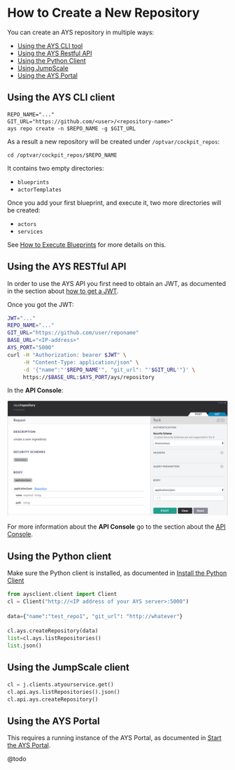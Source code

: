 # How to Create a New Repository

You can create an AYS repository in multiple ways:

- [Using the AYS CLI tool](#cli)
- [Using the AYS Restful API](#rest)
- [Using the Python Client](#python)
- [Using JumpScale](#jumpscale)
- [Using the AYS Portal](#portal)


<a id="cli"></a>
## Using the AYS CLI client

```
REPO_NAME="..."
GIT_URL="https://github.com/<user>/<repository-name>"
ays repo create -n $REPO_NAME -g $GIT_URL
```

As a result a new repository will be created under `/optvar/cockpit_repos`:
```
cd /optvar/cockpit_repos/$REPO_NAME
```

It contains two empty directories:
- `blueprints`
- `actorTemplates`

Once you add your first blueprint, and execute it, two more directories will be created:

- `actors`
- `services`

See [How to Execute Blueprints](../Execute_blueprint/Execute_blueprint.md) for more details on this.

<a id="rest"></a>
## Using the AYS RESTful API

In order to use the AYS API you first need to obtain an JWT, as documented in the section about [how to get a JWT](../Get_JWT/Get_JWT.md).

Once you got the JWT:

```bash
JWT="..."
REPO_NAME="..."
GIT_URL="https://github.com/user/reponame"
BASE_URL="<IP-address>"
AYS_PORT="5000"
curl -H "Authorization: bearer $JWT" \
     -H "Content-Type: application/json" \
     -d '{"name":"'$REPO_NAME'", "git_url": "'$GIT_URL'"}' \
     https://$BASE_URL:$AYS_PORT/ays/repository
```

In the **API Console**:

![](create-repository.png)

For more information about the **API Console** go to the section about the [API Console](../../API_Console/API_Console.md).


<a id="python"></a>
## Using the Python client

Make sure the Python client is installed, as documented in [Install the Python Client](../../gettingstarted/python.md)

```python
from aysclient.client import Client
cl = Client("http://<IP address of your AYS server>:5000")

data={"name":"test_repo1", "git_url": "http://whatever"}

cl.ays.createRepository(data)
list=cl.ays.listRepositories()
list.json()
```

<a id="jumpscale"></a>
## Using the JumpScale client

```python
cl = j.clients.atyourservice.get()
cl.api.ays.listRepositories().json()
cl.api.ays.createRepository()
```


<a id="portal"></a>
## Using the AYS Portal

This requires a running instance of the AYS Portal, as documented in [Start the AYS Portal](../../gettingstarted/ays-portal.md).

@todo
